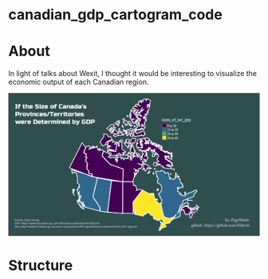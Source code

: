 # canadian_gdp_cartogram_code

# About

In light of talks about Wexit, I thought it would be interesting to visualize the economic output of each Canadian region. 

![the_result](https://github.com/Fehiroh/canadian_gdp_cartogram_code/blob/master/best_cartogram_with_sources.gif)

# Structure 

